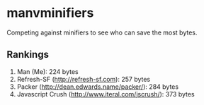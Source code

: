 # manvminifiers
Competing against minifiers to see who can save the most bytes.

## Rankings
1. Man (Me): 224 bytes
2. Refresh-SF (http://refresh-sf.com): 257 bytes
3. Packer (http://dean.edwards.name/packer/): 284 bytes
4. Javascript Crush (http://www.iteral.com/jscrush/): 373 bytes
